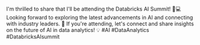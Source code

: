 I'm thrilled to share that I'll be attending the Databricks AI Summit! 🚀💻 Looking forward to exploring the latest advancements in AI and connecting with industry leaders. 🤝 If you're attending, let's connect and share insights on the future of AI in data analytics! 💡 #AI #DataAnalytics #DatabricksAIsummit